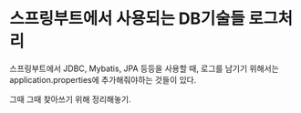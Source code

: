 # 스프링부트에서 사용되는 DB기술들 로그처리

스프링부트에서 JDBC, Mybatis, JPA 등등을 사용할 때, 로그를 남기기 위해서는 application.properties에 추가해줘야하는 것들이 있다. 

그때 그때 찾아쓰기 위해 정리해놓기.

~~~properties
~~~